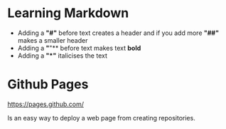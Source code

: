 # Learning Markdown

- Adding a **"#"** before text creates a header and if you add more **"##"** makes a smaller header
- Adding a **"**"** before text makes text **bold**
- Adding a **"*"** italicises the text

# Github Pages

https://pages.github.com/

Is an easy way to deploy a web page from creating repositories.


